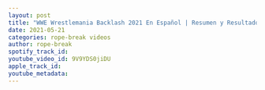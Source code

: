 ```yaml
---
layout: post
title: "WWE Wrestlemania Backlash 2021 En Español | Resumen y Resultados"
date: 2021-05-21
categories: rope-break videos
author: rope-break
spotify_track_id: 
youtube_video_id: 9V9YDS0jiDU
apple_track_id: 
youtube_metadata: 
---
```

